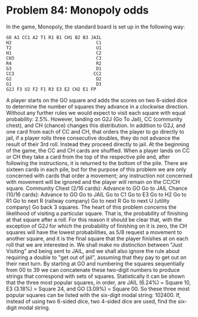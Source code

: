 # Problem 84: Monopoly odds
In the game, Monopoly, the standard board is set up in the following
way: 

    GO A1 CC1 A2 T1 R1 B1 CH1 B2 B3 JAIL 
    H2                                C1 
    T2                                U1 
    H1                                C2 
    CH3                               C3 
    R4                                R2 
    G3                                D1 
    CC3                              CC2
    G2                                D2 
    G1                                D3 
    G2J F3 U2 F2 F1 R3 E3 E2 CH2 E1 FP 

A player starts on the GO square and adds the scores on two
6-sided dice to determine the number of squares they advance in a
clockwise direction. Without any further rules we would expect to visit
each square with equal probability: 2.5%. However, landing on G2J (Go To
Jail), CC (community chest), and CH (chance) changes this distribution.
In addition to G2J, and one card from each of CC and CH, that orders the
player to go directly to jail, if a player rolls three consecutive
doubles, they do not advance the result of their 3rd roll. Instead they
proceed directly to jail. At the beginning of the game, the CC and CH
cards are shuffled. When a player lands on CC or CH they take a card
from the top of the respective pile and, after following the
instructions, it is returned to the bottom of the pile. There are
sixteen cards in each pile, but for the purpose of this problem we are
only concerned with cards that order a movement; any instruction not
concerned with movement will be ignored and the player will remain on
the CC/CH square. Community Chest (2/16 cards): Advance to GO Go to JAIL
Chance (10/16 cards): Advance to GO Go to JAIL Go to C1 Go to E3 Go to
H2 Go to R1 Go to next R (railway company) Go to next R Go to next U
(utility company) Go back 3 squares. The heart of this problem concerns
the likelihood of visiting a particular square. That is, the probability
of finishing at that square after a roll. For this reason it should be
clear that, with the exception of G2J for which the probability of
finishing on it is zero, the CH squares will have the lowest
probabilities, as 5/8 request a movement to another square, and it is
the final square that the player finishes at on each roll that we are
interested in. We shall make no distinction between "Just Visiting" and
being sent to JAIL, and we shall also ignore the rule about requiring a
double to "get out of jail", assuming that they pay to get out on their
next turn. By starting at GO and numbering the squares sequentially from
00 to 39 we can concatenate these two-digit numbers to produce strings
that correspond with sets of squares. Statistically it can be shown that
the three most popular squares, in order, are JAIL (6.24%) = Square 10,
E3 (3.18%) = Square 24, and GO (3.09%) = Square 00. So these three most
popular squares can be listed with the six-digit modal string: 102400.
If, instead of using two 6-sided dice, two 4-sided dice are used, find
the six-digit modal string.
